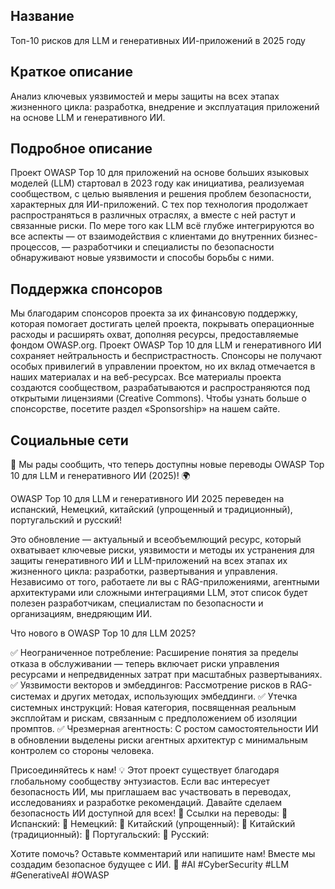 ## Название
Топ-10 рисков для LLM и генеративных ИИ-приложений в 2025 году

## Краткое описание
Анализ ключевых уязвимостей и меры защиты на всех этапах жизненного цикла: разработка, внедрение и эксплуатация приложений на основе LLM и генеративного ИИ.

## Подробное описание
Проект OWASP Top 10 для приложений на основе больших языковых моделей (LLM) стартовал в 2023 году как инициатива, реализуемая сообществом, с целью выявления и решения проблем безопасности, характерных для ИИ-приложений. С тех пор технология продолжает распространяться в различных отраслях, а вместе с ней растут и связанные риски. По мере того как LLM всё глубже интегрируются во все аспекты — от взаимодействия с клиентами до внутренних бизнес-процессов, — разработчики и специалисты по безопасности обнаруживают новые уязвимости и способы борьбы с ними.

## Поддержка спонсоров
Мы благодарим спонсоров проекта за их финансовую поддержку, которая помогает достигать целей проекта, покрывать операционные расходы и расширять охват, дополняя ресурсы, предоставляемые фондом OWASP.org. Проект OWASP Top 10 для LLM и генеративного ИИ сохраняет нейтральность и беспристрастность. Спонсоры не получают особых привилегий в управлении проектом, но их вклад отмечается в наших материалах и на веб-ресурсах. 
Все материалы проекта создаются сообществом, разрабатываются и распространяются под открытыми лицензиями (Creative Commons). Чтобы узнать больше о спонсорстве, посетите раздел «Sponsorship» на нашем сайте.

## Социальные сети
🚀 Мы рады сообщить, что теперь доступны новые переводы OWASP Top 10 для LLM и генеративного ИИ (2025)! 🌍

OWASP Top 10 для LLM и генеративного ИИ 2025 переведен на испанский, Немецкий, китайский (упрощенный и традиционный), португальский и русский!

Это обновление — актуальный и всеобъемлющий ресурс, который охватывает ключевые риски, уязвимости и методы их устранения для защиты генеративного ИИ и LLM-приложений на всех этапах их жизненного цикла: разработки, развертывания и управления. Независимо от того, работаете ли вы с RAG-приложениями, агентными архитектурами или сложными интеграциями LLM, этот список будет полезен разработчикам, специалистам по безопасности и организациям, внедряющим ИИ.

Что нового в OWASP Top 10 для LLM 2025?


✅ Неограниченное потребление: Расширение понятия за пределы отказа в обслуживании — теперь включает риски управления ресурсами и непредвиденных затрат при масштабных развертываниях.
✅ Уязвимости векторов и эмбеддингов: Рассмотрение рисков в RAG-системах и других методах, использующих эмбеддинги.
✅ Утечка системных инструкций: Новая категория, посвященная реальным эксплойтам и рискам, связанным с предположением об изоляции промптов.
✅ Чрезмерная агентность: С ростом самостоятельности ИИ в обновлении выделены риски агентных архитектур с минимальным контролем со стороны человека.

Присоединяйтесь к нам! 💡
Этот проект существует благодаря глобальному сообществу энтузиастов. Если вас интересует безопасность ИИ, мы приглашаем вас участвовать в переводах, исследованиях и разработке рекомендаций. Давайте сделаем безопасность ИИ доступной для всех!
📢 Ссылки на переводы:
🔗 Испанский: 
🔗 Немецкий: 
🔗 Китайский (упрощенный): 
🔗 Китайский (традиционный): 
🔗 Португальский: 
🔗 Русский: 

Хотите помочь? Оставьте комментарий или напишите нам! Вместе мы создадим безопасное будущее с ИИ. 💙
#AI #CyberSecurity #LLM #GenerativeAI #OWASP
